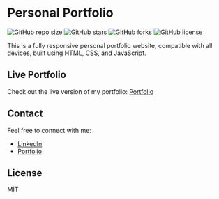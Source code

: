 # Personal Portfolio

![GitHub repo size](https://img.shields.io/github/repo-size/mobeen-01/Portfolio)
![GitHub stars](https://img.shields.io/github/stars/mobeen-01/Portfolio?style=social)
![GitHub forks](https://img.shields.io/github/forks/mobeen-01/Portfolio?style=social)
![GitHub license](https://img.shields.io/github/license/mobeen-01/Portfolio)

This is a fully responsive personal portfolio website, compatible with all devices, built using HTML, CSS, and JavaScript.

## Live Portfolio

Check out the live version of my portfolio: [Portfolio](https://mobeen-01.github.io/Portfolio/#)

## Contact

Feel free to connect with me:
- [LinkedIn](https://www.linkedin.com/in/muhammad-mobeen-tahir-81a65929b/)
- [Portfolio](https://mobeen-01.github.io/Portfolio/#)

## License

MIT
